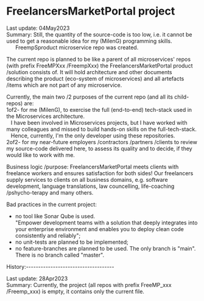 # FreelancersMarketPortal project  
  
Last update: 04May2023  
Summary:     Still, the quantity of the source-code is too low, i.e. it cannot be used to get a reasonable idea for my (MilenG) programming skills.  
 &nbsp;&nbsp;&nbsp;&nbsp;&nbsp;  FreempSproduct microservice repo was created.  
  
  
The current repo is planned to be like a parent of all microservices' repos (with prefix FreeMPXxx /FreempXxx) the FreelancersMarketPortal product /solution consists of. It will hold architecture and other documents describing the product (eco-system of microservices) and all artefacts /items which are not part of any microservice.  
  
Currently, the main two /2 purposes of the current repo (and all its child-repos) are:  
1of2- for me (MilenG), to exercise the full (end-to-end) tech-stack used in the Microservices architecture.  
&nbsp;&nbsp; I have been involved in Microservices projects, but I have worked with many colleagues and missed to build hands-on skills on the full-tech-stack.
&nbsp;&nbsp; Hence, currently, I'm the only developer using these repositories.  
2of2- for my near-future employers /contractors /partners /clients to review my source-code delivered here, to assess its quality and to decide, if they would like to work with me.  
  
  
Business logic /purpose: FreelancersMarketPortal meets clients with freelance workers and ensures satisfaction for both sides! Our freelancers supply services to clients on all business domains, e.g. software development, language translations, law councelling, life-coaching /pshycho-terapy and many others.  
  
  
  
  
  
  
Bad practices in the current project:  
- no tool like Sonar Qube is used.  
  "Empower development teams with a solution that deeply integrates into your enterprise environment and enables you to deploy clean code consistently and reliably";  
- no unit-tests are planned to be implemented;  
- no feature-branches are planned to be used. The only branch is "main". There is no branch called "master".  
  
  
  
  
  
History:------------------------------------  
  
Last update: 28Apr2023  
Summary:     Currently, the project (all repos with prefix FreeMP_xxx /Freemp_xxx) is empty, it contains only the current file.  
  
  
